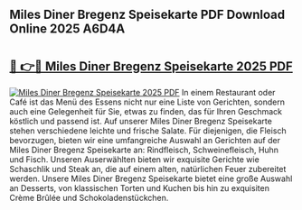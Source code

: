 ## Miles Diner Bregenz Speisekarte PDF Download Online 2025 A6D4A

# <h2><a href="http://gc5oubb.nevu.top/?p=Miles+Diner+Bregenz+Speisekarte">🔗 👉🔴 Miles Diner Bregenz Speisekarte 2025 PDF</a></h2>

[![Miles Diner Bregenz Speisekarte 2025 PDF](https://i.imgur.com/dBaPXMq.png)](http://gc5oubb.nevu.top/?p=Miles+Diner+Bregenz+Speisekarte)
In einem Restaurant oder Café ist das Menü des Essens nicht nur eine Liste von Gerichten, sondern auch eine Gelegenheit für Sie, etwas zu finden, das für Ihren Geschmack köstlich und passend ist. Auf unserer Miles Diner Bregenz Speisekarte stehen verschiedene leichte und frische Salate. Für diejenigen, die Fleisch bevorzugen, bieten wir eine umfangreiche Auswahl an Gerichten auf der Miles Diner Bregenz Speisekarte an: Rindfleisch, Schweinefleisch, Huhn und Fisch. Unseren Auserwählten bieten wir exquisite Gerichte wie Schaschlik und Steak an, die auf einem alten, natürlichen Feuer zubereitet werden. Unsere Miles Diner Bregenz Speisekarte bietet eine große Auswahl an Desserts, von klassischen Torten und Kuchen bis hin zu exquisiten Crème Brûlée und Schokoladenstückchen.
